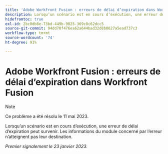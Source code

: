 ```yaml
---
title: 'Adobe Workfront Fusion : erreurs de délai d’expiration dans Workfront Fusion'
description: Lorsqu’un scénario est en cours d’exécution, une erreur de délai d’expiration peut survenir. Les informations du module concerné par l’erreur n’atteignent pas leur destination.
hidefromtoc: true
exl-id: 2bc0db8e-73bd-449b-9025-369c8c62dcc5
source-git-commit: 94dd70f476ea62a644bad32d8b0627a5ead737c3
workflow-type: tm+mt
source-wordcount: '74'
ht-degree: 91%

---
```


# Adobe Workfront Fusion : erreurs de délai d’expiration dans Workfront Fusion

>[!NOTE]
>
>Ce problème a été résolu le 11 mai 2023.

Lorsqu’un scénario est en cours d’exécution, une erreur de délai d’expiration peut survenir. Les informations du module concerné par l’erreur n’atteignent pas leur destination.

_Premier signalement le 23 janvier 2023._
